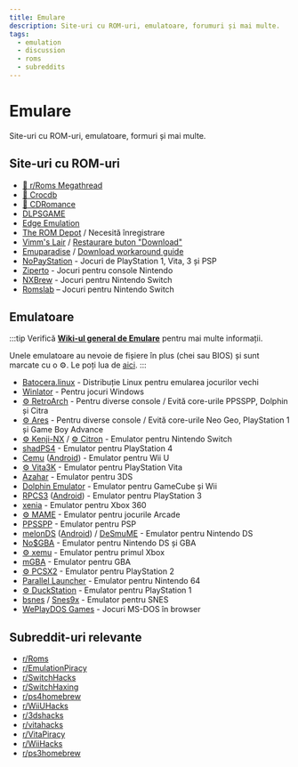 ```yaml
---
title: Emulare
description: Site-uri cu ROM-uri, emulatoare, forumuri și mai multe.
tags:
  - emulation
  - discussion
  - roms
  - subreddits
---
```


# Emulare

Site-uri cu ROM-uri, emulatoare, formuri și mai multe.

## Site-uri cu ROM-uri

- [:star2: r/Roms Megathread](https://r-roms.github.io)
- [:star2: Crocdb](https://crocdb.net)
- [:star2: CDRomance](https://cdromance.com)
- [DLPSGAME](https://dlpsgame.com)
- [Edge Emulation](https://edgeemu.net)
- [The ROM Depot](https://theromdepot.com) / Necesită înregistrare
- [Vimm's Lair](https://vimm.net/vault) / [Restaurare buton "Download"](https://greasyfork.org/scripts/495800-vimm-s-vault-rom-restore)
- [Emuparadise](https://www.emuparadise.me/roms-isos-games.php) /
  [Download workaround guide](https://lemmy.world/post/3061617)
- [NoPayStation](https://nopaystation.com) - Jocuri de PlayStation 1, Vita, 3 și PSP
- [Ziperto](https://www.ziperto.com) - Jocuri pentru console Nintendo
- [NXBrew](https://nxbrew.net) - Jocuri pentru Nintendo Switch
- [Romslab](https://romslab.com/) – Jocuri pentru Nintendo Switch

## Emulatoare

:::tip
Verifică
**[Wiki-ul general de Emulare](https://emulation.gametechwiki.com/index.php/Main_Page#Emulators)**
pentru mai multe informații.

Unele emulatoare au nevoie de fișiere în plus (chei sau BIOS) și sunt marcate
cu o :gear:. Le poți lua de
[aici](https://r-roms.github.io/megathread/misc/#bios-files).
:::

- [Batocera.linux](https://batocera.org) - Distribuție Linux pentru emularea jocurilor vechi
- [Winlator](https://winlator.org) - Pentru jocuri Windows
- [:gear: RetroArch](https://retroarch.com) - Pentru diverse console / Evită core-urile PPSSPP, Dolphin și Citra
- [:gear: Ares](https://ares-emu.net) - Pentru diverse console / Evită core-urile Neo
  Geo, PlayStation 1 și Game Boy Advance
- [:gear: Kenji-NX](https://git.ryujinx.app/kenji-nx/ryujinx) /
  [:gear: Citron](https://git.citron-emu.org/Citron/Citron) - Emulator pentru Nintendo Switch
- [shadPS4](https://shadps4.net) - Emulator pentru PlayStation 4
- [Cemu](https://cemu.info) ([Android](https://github.com/SSimco/Cemu)) - Emulator pentru Wii U
- [:gear: Vita3K](https://vita3k.org) - Emulator pentru PlayStation Vita
- [Azahar](https://azahar-emu.org) - Emulator pentru 3DS
- [Dolphin Emulator](https://dolphin-emu.org) - Emulator pentru GameCube și Wii
- [RPCS3](https://rpcs3.net) ([Android](https://github.com/DHrpcs3/rpcs3-android)) - Emulator pentru PlayStation 3
- [xenia](https://xenia.jp) - Emulator pentru Xbox 360
- [:gear: MAME](https://www.mamedev.org) - Emulator pentru jocurile Arcade
- [PPSSPP](https://www.ppsspp.org) - Emulator pentru PSP
- [melonDS](https://melonds.kuribo64.net) ([Android](https://github.com/rafaelvcaetano/melonDS-android)) / [DeSmuME](https://desmume.org) -
  Emulator pentru Nintendo DS
- [No$GBA](https://www.nogba.com) - Emulator pentru Nintendo DS și GBA
- [:gear: xemu](https://xemu.app) - Emulator pentru primul Xbox
- [mGBA](https://mgba.io) - Emulator pentru GBA
- [:gear: PCSX2](https://pcsx2.net) - Emulator pentru PlayStation 2
- [Parallel Launcher](https://parallel-launcher.ca) - Emulator pentru Nintendo 64
- [:gear: DuckStation](https://www.duckstation.org) - Emulator pentru PlayStation 1
- [bsnes](https://github.com/bsnes-emu/bsnes) /
  [Snes9x](https://www.snes9x.com) - Emulator pentru SNES
- [WePlayDOS Games](https://weplaydos.games/) - Jocuri MS-DOS în browser

## Subreddit-uri relevante

- [r/Roms](https://www.reddit.com/r/roms)
- [r/EmulationPiracy](https://reddit.com/r/EmulationPiracy)
- [r/SwitchHacks](https://www.reddit.com/r/SwitchHacks)
- [r/SwitchHaxing](https://www.reddit.com/r/SwitchHaxing)
- [r/ps4homebrew](https://www.reddit.com/r/ps4homebrew)
- [r/WiiUHacks](https://www.reddit.com/r/WiiUHacks)
- [r/3dshacks](https://www.reddit.com/r/3dshacks)
- [r/vitahacks](https://www.reddit.com/r/vitahacks)
- [r/VitaPiracy](https://www.reddit.com/r/VitaPiracy)
- [r/WiiHacks](https://www.reddit.com/r/WiiHacks)
- [r/ps3homebrew](https://www.reddit.com/r/ps3homebrew)
